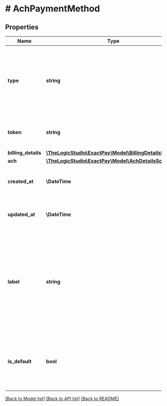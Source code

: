 # # AchPaymentMethod

## Properties

Name | Type | Description | Notes
------------ | ------------- | ------------- | -------------
**type** | **string** | Indicates the type of Payment Method stored in Exact Payments Vault, &#x60;ach&#x60; value will be returned for ACH Payment Methods. | [optional]
**token** | **string** | This is the token value that can be used for future Payments. | [optional]
**billing_details** | [**\TheLogicStudio\ExactPay\Model\BillingDetailsSchema**](BillingDetailsSchema.md) |  | [optional]
**ach** | [**\TheLogicStudio\ExactPay\Model\AchDetailsSchema**](AchDetailsSchema.md) |  | [optional]
**created_at** | **\DateTime** | The date and time when the Payment Method was created. | [optional]
**updated_at** | **\DateTime** | The date and time when the Payment Method was last updated. | [optional]
**label** | **string** | When attached to a customer, a Payment Method can be differentiated by label rather than just its last 4-digits representation. This will allow the customers to identify their Payment Methods easily. | [optional]
**is_default** | **bool** | Indicates whether this is the default Payment Method associated with the Customer or not. | [optional]

[[Back to Model list]](../../README.md#models) [[Back to API list]](../../README.md#endpoints) [[Back to README]](../../README.md)
